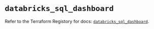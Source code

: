 # `databricks_sql_dashboard`

Refer to the Terraform Registory for docs: [`databricks_sql_dashboard`](https://registry.terraform.io/providers/databricks/databricks/1.24.0/docs/resources/sql_dashboard).
